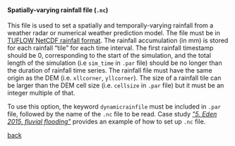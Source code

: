 #### Spatially-varying rainfall file (`.nc`)

This file is used to set a spatially and temporally-varying rainfall from a weather radar or numerical weather prediction model. The file must be in [TUFLOW NetCDF rainfall format](https://wiki.tuflow.com/index.php?title=TUFLOW_NetCDF_Rainfall_Format). The rainfall accumulation (in mm) is stored for each rainfall “tile” for each time interval. The first rainfall timestamp should be 0, corresponding to the start of the simulation, and the total length of the simulation (i.e `sim_time` in `.par` file) should be no longer than the duration of rainfall time series. The rainfall file must have the same origin as the DEM (i.e. `xllcorner`, `yllcorner`). The size of a rainfall tile can be larger than the DEM cell size (i.e. `cellsize` in `.par` file) but it must be an integer multiple of that.

To use this option, the keyword `dynamicrainfile` must be included in `.par` file, followed by the name of the `.nc` file to be read. Case study [_"5. Eden 2015, fluvial flooding"_](/Desmond_Eden2015.md) provides an example of how to set up `.nc` file.

[back](/Merewether1.md)
